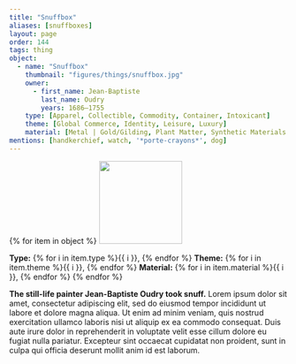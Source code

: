 ```yaml
---
title: "Snuffbox"
aliases: [snuffboxes]
layout: page
order: 144
tags: thing
object:
  - name: "Snuffbox"
    thumbnail: "figures/things/snuffbox.jpg"
    owner:
      - first_name: Jean-Baptiste
        last_name: Oudry
        years: 1686–1755
    type: [Apparel, Collectible, Commodity, Container, Intoxicant]
    theme: [Global Commerce, Identity, Leisure, Luxury]
    material: [Metal | Gold/Gilding, Plant Matter, Synthetic Materials | Lacquer, Synthetic Materials | Paint/Pigment]
mentions: [handkerchief, watch, '*porte-crayons*', dog]
---
```


{% for item in object %}
<img src="/_assets/images/{{ item.thumbnail }}" width="150"/>

**Type:** {% for i in item.type %}{{ i }}, {% endfor %}
**Theme:** {% for i in item.theme %}{{ i }}, {% endfor %}
**Material:** {% for i in item.material %}{{ i }}, {% endfor %}
{% endfor %}

**The still-life painter Jean-Baptiste Oudry took snuff.** Lorem ipsum dolor sit amet, consectetur adipiscing elit, sed do eiusmod tempor incididunt ut labore et dolore magna aliqua. Ut enim ad minim veniam, quis nostrud exercitation ullamco laboris nisi ut aliquip ex ea commodo consequat. Duis aute irure dolor in reprehenderit in voluptate velit esse cillum dolore eu fugiat nulla pariatur. Excepteur sint occaecat cupidatat non proident, sunt in culpa qui officia deserunt mollit anim id est laborum.